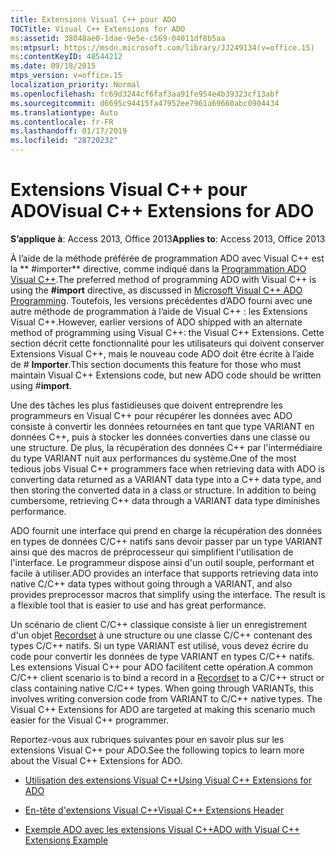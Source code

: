 ```yaml
---
title: Extensions Visual C++ pour ADO
TOCTitle: Visual C++ Extensions for ADO
ms:assetid: 38048ae0-1dae-9e5e-c569-04011df8b5aa
ms:mtpsurl: https://msdn.microsoft.com/library/JJ249134(v=office.15)
ms:contentKeyID: 48544212
ms.date: 09/18/2015
mtps_version: v=office.15
localization_priority: Normal
ms.openlocfilehash: fc69d3244cf6faf3aa91fe954e4b39323cf13abf
ms.sourcegitcommit: d6695c94415fa47952ee7961a69660abc0904434
ms.translationtype: Auto
ms.contentlocale: fr-FR
ms.lasthandoff: 01/17/2019
ms.locfileid: "28720232"
---
```

# <a name="visual-c-extensions-for-ado"></a><span data-ttu-id="965cd-102">Extensions Visual C++ pour ADO</span><span class="sxs-lookup"><span data-stu-id="965cd-102">Visual C++ Extensions for ADO</span></span>


<span data-ttu-id="965cd-103">**S’applique à**: Access 2013, Office 2013</span><span class="sxs-lookup"><span data-stu-id="965cd-103">**Applies to**: Access 2013, Office 2013</span></span>

<span data-ttu-id="965cd-104">À l’aide de la méthode préférée de programmation ADO avec Visual C++ est la \*\* \#importer\*\* directive, comme indiqué dans la [Programmation ADO Visual C++](visual-c-ado-programming.md).</span><span class="sxs-lookup"><span data-stu-id="965cd-104">The preferred method of programming ADO with Visual C++ is using the **\#import** directive, as discussed in [Microsoft Visual C++ ADO Programming](visual-c-ado-programming.md).</span></span> <span data-ttu-id="965cd-105">Toutefois, les versions précédentes d’ADO fourni avec une autre méthode de programmation à l’aide de Visual C++ : les Extensions Visual C++.</span><span class="sxs-lookup"><span data-stu-id="965cd-105">However, earlier versions of ADO shipped with an alternate method of programming using Visual C++: the Visual C++ Extensions.</span></span> <span data-ttu-id="965cd-106">Cette section décrit cette fonctionnalité pour les utilisateurs qui doivent conserver Extensions Visual C++, mais le nouveau code ADO doit être écrite à l’aide de \# **Importer**.</span><span class="sxs-lookup"><span data-stu-id="965cd-106">This section documents this feature for those who must maintain Visual C++ Extensions code, but new ADO code should be written using \#**import**.</span></span>

<span data-ttu-id="965cd-p102">Une des tâches les plus fastidieuses que doivent entreprendre les programmeurs en Visual C++ pour récupérer les données avec ADO consiste à convertir les données retournées en tant que type VARIANT en données C++, puis à stocker les données converties dans une classe ou une structure. De plus, la récupération des données C++ par l'intermédiaire du type VARIANT nuit aux performances du système.</span><span class="sxs-lookup"><span data-stu-id="965cd-p102">One of the most tedious jobs Visual C++ programmers face when retrieving data with ADO is converting data returned as a VARIANT data type into a C++ data type, and then storing the converted data in a class or structure. In addition to being cumbersome, retrieving C++ data through a VARIANT data type diminishes performance.</span></span>

<span data-ttu-id="965cd-p103">ADO fournit une interface qui prend en charge la récupération des données en types de données C/C++ natifs sans devoir passer par un type VARIANT ainsi que des macros de préprocesseur qui simplifient l'utilisation de l'interface. Le programmeur dispose ainsi d'un outil souple, performant et facile à utiliser.</span><span class="sxs-lookup"><span data-stu-id="965cd-p103">ADO provides an interface that supports retrieving data into native C/C++ data types without going through a VARIANT, and also provides preprocessor macros that simplify using the interface. The result is a flexible tool that is easier to use and has great performance.</span></span>

<span data-ttu-id="965cd-p104">Un scénario de client C/C++ classique consiste à lier un enregistrement d'un objet [Recordset](recordset-object-ado.md) à une structure ou une classe C/C++ contenant des types C/C++ natifs. Si un type VARIANT est utilisé, vous devez écrire du code pour convertir les données de type VARIANT en types C/C++ natifs. Les extensions Visual C++ pour ADO facilitent cette opération.</span><span class="sxs-lookup"><span data-stu-id="965cd-p104">A common C/C++ client scenario is to bind a record in a [Recordset](recordset-object-ado.md) to a C/C++ struct or class containing native C/C++ types. When going through VARIANTs, this involves writing conversion code from VARIANT to C/C++ native types. The Visual C++ Extensions for ADO are targeted at making this scenario much easier for the Visual C++ programmer.</span></span>

<span data-ttu-id="965cd-114">Reportez-vous aux rubriques suivantes pour en savoir plus sur les extensions Visual C++ pour ADO.</span><span class="sxs-lookup"><span data-stu-id="965cd-114">See the following topics to learn more about the Visual C++ Extensions for ADO.</span></span>

  - [<span data-ttu-id="965cd-115">Utilisation des extensions Visual C++</span><span class="sxs-lookup"><span data-stu-id="965cd-115">Using Visual C++ Extensions for ADO</span></span>](using-visual-c-extensions.md)

  - [<span data-ttu-id="965cd-116">En-tête d'extensions Visual C++</span><span class="sxs-lookup"><span data-stu-id="965cd-116">Visual C++ Extensions Header</span></span>](visual-c-extensions-header.md)

  - [<span data-ttu-id="965cd-117">Exemple ADO avec les extensions Visual C++</span><span class="sxs-lookup"><span data-stu-id="965cd-117">ADO with Visual C++ Extensions Example</span></span>](visual-c-extensions-example.md)

